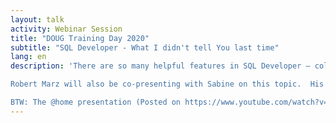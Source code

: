 ```yaml
---
layout: talk
activity: Webinar Session
title: "DOUG Training Day 2020"
subtitle: "SQL Developer - What I didn't tell You last time"
lang: en
description: 'There are so many helpful features in SQL Developer – collect them all! When I presented at ACEs@home in June, I had to skip a lot of timesavers. Now is the time to show you more about my favourite developer IDE. For a scatterbrained and lazy person like me, SQL Dev offers a lot of support. For instance, I’ll show you how to name, arrange, save things and retrieve things I’ve done in the past. Also, how to move things (properties, reports, snippets etc.) to a different environment and how to easily add some missing functionality (yes, even this great tool is not perfect yet 😉

Robert Marz will also be co-presenting with Sabine on this topic.  His bio is at https://doug.org/speaker/robert-marz/

BTW: The @home presentation (Posted on https://www.youtube.com/watch?v=bZdAYct-qvI&feature=youtu.be) is not a prerequisite for this talk. You can use all the tips from this session straight away.'
---
```

